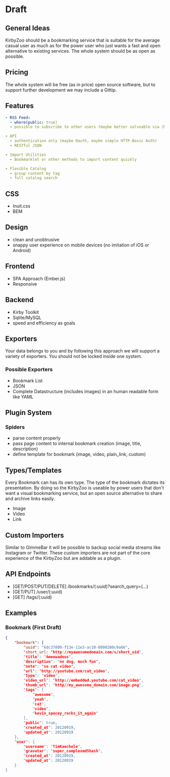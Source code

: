 # Draft

## General Ideas
KirbyZoo should be a bookmarking service that is suitable for the average casual user as much as for the power user who just wants a fast and open alternative to existing services.
The whole system should be as open as possible. 

## Pricing
The whole system will be free (as in price) open source software, but to support further development we may include a Gittip.


## Features

```yaml
- RSS Feed:
  - where(public: true)
  - possible to subscribe to other users (maybe better solveable via JSON)

- API
  - authentication only (maybe Oauth, maybe simple HTTP-Basic Auth)
  - RESTful JSON

- Import Utilities
  - Bookmarklet or other methods to import content quickly

- Flexible Catalog
  - group content by tag
  - full catalog search
```

## CSS
- Inuit.css
- BEM

## Design 

- clean and unobtrusive
- snappy user experience on mobile devices (no imitation of iOS or Android)

## Frontend

- SPA Approach (Ember.js)
- Responsive

## Backend
- Kirby Toolkit
- Sqlite/MySQL
- speed and efficiency as goals

## Exporters

Your data belongs to you and by following this approach we will support a variety of exporters. You should not be locked inside one system.

### Possible Exporters
- Bookmark List
- JSON 
- Complete Datastructure (includes images) in an human readable form like YAML

## Plugin System

### Spiders
- parse content properly
- pass page content to internal bookmark creation (image, title, description)
- define template for bookmark (image, video, plain_link, custom)

## Types/Templates
Every Bookmark can has its own type. The type of the bookmark dictates its presentation. By doing so the KirbyZoo is useable by power users that don't want a visual bookmarking service, but an open source alternative to share and archive links easily. 

- Image
- Video
- Link

## Custom Importers
Similar to GimmeBar it will be possible to backup social media streams like Instagram or Twitter. These custom importers are not part of the core experience of the KirbyZoo but are addable as a plugin.

## API Endpoints

- [GET/POST/PUT/DELETE] /bookmarks/(:uuid)?search_query=(…)
- [GET/PUT] /user/(:uuid)
- [GET] /tags/(:uuid)

 

## Examples

### Bookmark (First Draft)

```json
{
    "bookmark": {
        "uuid": "6dc37800-f13e-11e3-ac10-0800200c9a66",
        "short_url: "http://myawesomedomain.com/s/short_uid",
        "title": "Ameowadeus",
        "description": "no dog, much fun",
        "note": "so cat video",
        "url": "http://youtube.com/cat_video",
        "type": "video",
        "video_url": "http://embedded.youtube.com/cat_video",
        "thumb_url": "http//my_awesome_domain.com/image.png",
        "tags": [
            "awesome",
            "yeah",
            "cat",
            "video",
            "kevin_spacey_rocks_it_again"
        ],
        "public": true,
        "created_at": 20120919,
        "updated_at": 20120919
    },
    "user": {
        "username": "TimKaechele",
        "gravatar": "super_complexmd5hash",
        "created_at": 20120919,
        "updated_at": 20120919
    }
}
```

